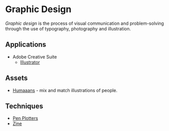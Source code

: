 # Graphic Design

<dfn>Graphic design</dfn> is the process of visual communication and problem-solving through the use of typography, photography and illustration.

## Applications

-   Adobe Creative Suite
    -   [Illustrator](adobe-illustrator.md)

## Assets

-   [Humaaans](https://www.humaaans.com/) - mix and match illustrations of people.

## Techniques

-   [Pen Plotters](pen-plotters.md)
-   [Zine](zine.md)
